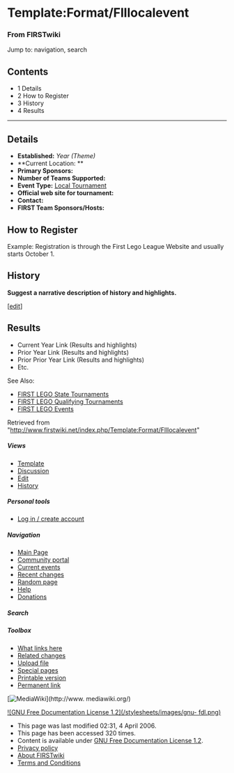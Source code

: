 # Template:Format/Flllocalevent

### From FIRSTwiki

Jump to: navigation, search

## Contents

  * 1 Details
  * 2 How to Register
  * 3 History
  * 4 Results  
---  
  

## Details

  * **Established:** _Year (Theme)_
  * **Current Location: **
  * **Primary Sponsors:**
  * **Number of Teams Supported:**
  * **Event Type:** [Local Tournament](/index.php/FLL_Local_Tournament "FLL Local Tournament" )
  * **Official web site for tournament:**
  * **Contact:**
  * **FIRST Team Sponsors/Hosts:**


## How to Register

Example: Registration is through the First Lego League Website and usually
starts October 1.


## History

**Suggest a narrative description of history and highlights.**

[[edit](/index.php?title=Template:Format/Flllocalevent&action=edit&section=4
"Edit section: Results" )]

## Results

  * Current Year Link (Results and highlights) 
  * Prior Year Link (Results and highlights) 
  * Prior Prior Year Link (Results and highlights) 
  * Etc. 

See Also:

  * [FIRST LEGO State Tournaments](/index.php/Category:FLL_State_Tournaments "Category:FLL State Tournaments" )
  * [FIRST LEGO Qualifying Tournaments](/index.php/Category:FLL_Qualifying_Tournaments "Category:FLL Qualifying Tournaments" )
  * [FIRST LEGO Events](/index.php/Category:FLL_Events "Category:FLL Events" )

  

Retrieved from
"<http://www.firstwiki.net/index.php/Template:Format/Flllocalevent>"

##### Views

  * [Template](/index.php/Template:Format/Flllocalevent)
  * [Discussion](/index.php?title=Template_talk:Format/Flllocalevent&action=edit)
  * [Edit](/index.php?title=Template:Format/Flllocalevent&action=edit)
  * [History](/index.php?title=Template:Format/Flllocalevent&action=history)

##### Personal tools

  * [Log in / create account](/index.php?title=Special:Userlogin&returnto=Template:Format/Flllocalevent)

[](/index.php/Main_Page "Main Page" )

##### Navigation

  * [Main Page](/index.php/Main_Page)
  * [Community portal](/index.php/FIRSTwiki:Community_portal)
  * [Current events](/index.php/Current_events)
  * [Recent changes](/index.php/Special:Recentchanges)
  * [Random page](/index.php/Special:Random)
  * [Help](/index.php/Help:Contents)
  * [Donations](/index.php/FIRSTwiki:Site_support)

##### Search



##### Toolbox

  * [What links here](/index.php/Special:Whatlinkshere/Template:Format/Flllocalevent)
  * [Related changes](/index.php/Special:Recentchangeslinked/Template:Format/Flllocalevent)
  * [Upload file](/index.php/Special:Upload)
  * [Special pages](/index.php/Special:Specialpages)
  * [Printable version](/index.php?title=Template:Format/Flllocalevent&printable=yes)
  * [Permanent link](/index.php?title=Template:Format/Flllocalevent&oldid=45900)

[![MediaWiki](/skins/common/images/poweredby_mediawiki_88x31.png)](http://www.
mediawiki.org/)

[![GNU Free Documentation License 1.2](/stylesheets/images/gnu-
fdl.png)](http://www.gnu.org/copyleft/fdl.html)

  * This page was last modified 02:31, 4 April 2006.
  * This page has been accessed 320 times.
  * Content is available under [GNU Free Documentation License 1.2](http://www.gnu.org/copyleft/fdl.html "http://www.gnu.org/copyleft/fdl.html" ).
  * [Privacy policy](/index.php/FIRSTwiki:Privacy_policy "FIRSTwiki:Privacy policy" )
  * [About FIRSTwiki](/index.php/FIRSTwiki:About "FIRSTwiki:About" )
  * [Terms and Conditions](/index.php/FIRSTwiki:Terms_and_conditions "FIRSTwiki:Terms and conditions" )

